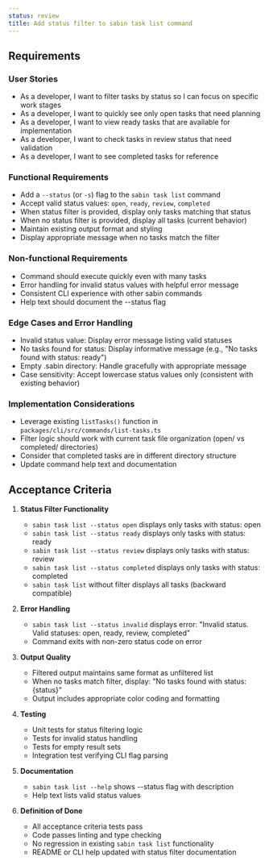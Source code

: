 ```yaml
---
status: review
title: Add status filter to sabin task list command
---
```

## Requirements

### User Stories
- As a developer, I want to filter tasks by status so I can focus on specific work stages
- As a developer, I want to quickly see only open tasks that need planning
- As a developer, I want to view ready tasks that are available for implementation
- As a developer, I want to check tasks in review status that need validation
- As a developer, I want to see completed tasks for reference

### Functional Requirements
- Add a `--status` (or `-s`) flag to the `sabin task list` command
- Accept valid status values: `open`, `ready`, `review`, `completed`
- When status filter is provided, display only tasks matching that status
- When no status filter is provided, display all tasks (current behavior)
- Maintain existing output format and styling
- Display appropriate message when no tasks match the filter

### Non-functional Requirements
- Command should execute quickly even with many tasks
- Error handling for invalid status values with helpful error message
- Consistent CLI experience with other sabin commands
- Help text should document the --status flag

### Edge Cases and Error Handling
- Invalid status value: Display error message listing valid statuses
- No tasks found for status: Display informative message (e.g., "No tasks found with status: ready")
- Empty .sabin directory: Handle gracefully with appropriate message
- Case sensitivity: Accept lowercase status values only (consistent with existing behavior)

### Implementation Considerations
- Leverage existing `listTasks()` function in `packages/cli/src/commands/list-tasks.ts`
- Filter logic should work with current task file organization (open/ vs completed/ directories)
- Consider that completed tasks are in different directory structure
- Update command help text and documentation

## Acceptance Criteria

1. **Status Filter Functionality**
   - `sabin task list --status open` displays only tasks with status: open
   - `sabin task list --status ready` displays only tasks with status: ready
   - `sabin task list --status review` displays only tasks with status: review
   - `sabin task list --status completed` displays only tasks with status: completed
   - `sabin task list` without filter displays all tasks (backward compatible)

2. **Error Handling**
   - `sabin task list --status invalid` displays error: "Invalid status. Valid statuses: open, ready, review, completed"
   - Command exits with non-zero status code on error

3. **Output Quality**
   - Filtered output maintains same format as unfiltered list
   - When no tasks match filter, display: "No tasks found with status: {status}"
   - Output includes appropriate color coding and formatting

4. **Testing**
   - Unit tests for status filtering logic
   - Tests for invalid status handling
   - Tests for empty result sets
   - Integration test verifying CLI flag parsing

5. **Documentation**
   - `sabin task list --help` shows --status flag with description
   - Help text lists valid status values

6. **Definition of Done**
   - All acceptance criteria tests pass
   - Code passes linting and type checking
   - No regression in existing `sabin task list` functionality
   - README or CLI help updated with status filter documentation
